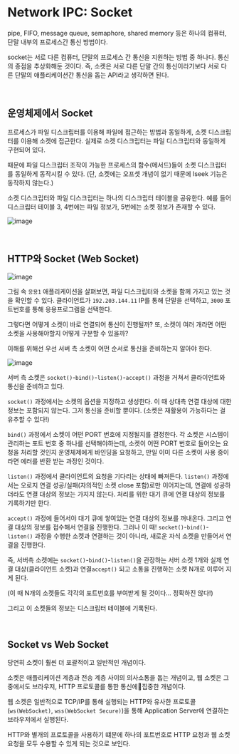 # Network IPC: Socket
pipe, FIFO, message queue, semaphore, shared memory 등은 
하나의 컴퓨터, 단말 내부의 프로세스간 통신 방법이다.

socket는 서로 다른 컴퓨터, 단말의 프로세스 간 통신을 지원하는 방법 중 하나다.
통신의 종점을 추상화해둔 것이다. 즉, 소켓은 서로 다른 단말 간의 통신이라기보다
서로 다른 단말의 애플리케이션간 통신을 돕는 API라고 생각하면 된다.

<br>

## 운영체제에서 Socket
프로세스가 파일 디스크립터를 이용해 파일에 접근하는 방법과 동일하게, 소켓 디스크립터를 이용해 소켓에 접근한다. 실제로 소켓 디스크립터는 파일 디스크립터와 동일하게 구현되어 있다.

때문에 파일 디스크립터 조작이 가능한 프로세스의 함수(메서드)들이 소켓 디스크립터를 
동일하게 동작시킬 수 있다. (단, 소켓에는 오프셋 개념이 없기 때문에 lseek 기능은 
동작하지 않는다.)

소켓 디스크립터와 파일 디스크립터는 하나의 디스크립터 테이블을 공유한다.
예를 들어 디스크립터 테이블 3, 4번에는 파일 정보가, 5번에는 소켓 정보가 존재할 수 있다.

![image](https://user-images.githubusercontent.com/37354145/124680515-88527a00-df01-11eb-80cd-29c0c63ae806.png)

<br>

## HTTP와 Socket (Web Socket)
![image](https://user-images.githubusercontent.com/37354145/124680610-b33cce00-df01-11eb-8dd3-591825c14e60.png)

그림 속 `응용1` 애플리케이션을 살펴보면, 파일 디스크립터와 소켓을 함께 가지고 있는 것을 확인할 수 있다.
클라이언트가 `192.203.144.11` IP를 통해 단말을 선택하고, `3000` 포트번호를 통해 응용프로그램을 선택한다. 

그렇다면 어떻게 소켓이 바로 연결되어 통신이 진행될까? 또, 소켓이 여러 개라면 
어떤 소켓을 사용해야할지 어떻게 구분할 수 있을까?

이해를 위해선 우선 서버 측 소켓이 어떤 순서로 통신을 준비하는지 알아야 한다.

![image](https://user-images.githubusercontent.com/37354145/124682309-6d820480-df05-11eb-92f4-f5937c710c53.png)

서버 측 소켓은 `socket()`-`bind()`-`listen()`-`accept()` 과정을 거쳐서 
클라이언트와 통신을 준비하고 있다.

`socket()` 과정에서는 소켓의 옵션을 지정하고 생성한다. 이 때 상대측 연결 대상에 대한 정보는 포함되지 않는다. 
그저 통신을 준비할 뿐이다. (소켓은 재활용이 가능하다는 걸 유추할 수 있다!)

`bind()` 과정에서 소켓이 어떤 PORT 번호에 지정될지를 결정한다. 
각 소켓은 시스템이 관리하는 포트 번호 중 하나를 선택해야하는데, 소켓이 어떤 PORT 번호로 들어오는 요청을 처리할 것인지 
운영체제에게 바인딩을 요청하고, 만일 이미 다른 소켓이 사용 중이라면 에러를 반환 받는 과정인 것이다.

`listen()` 과정에서 클라이언트의 요청을 기다리는 상태에 빠져든다. `listen()` 과정에서는 
오로지 연결 성공/실패(자의적인 소켓 close 포함)로만 이어지는데, 연결에 성공하더라도 연결 대상의 정보는 
가지지 않는다. 처리를 위한 대기 큐에 연결 대상의 정보를 기록하기만 한다.

`accept()` 과정에 들어서야 대기 큐에 쌓여있는 연결 대상의 정보를 꺼내온다. 그리고 연결 대상의 정보를 접수해서 
연결을 진행한다. 그러나 이 때! `socket()`-`bind()`-`listen()` 과정을 수행한 소켓과 연결하는 것이 아니라, 
새로운 자식 소켓을 만들어서 연결을 진행한다. 

즉, 서버측 소켓에는 `socket()`-`bind()`-`listen()`을 관장하는 서버 소켓 1개와 
실제 연결 대상(클라이언트 소켓)과 연결`accept()` 되고 소통을 진행하는 소켓 N개로 이루어 지게 된다.

(이 때 N개의 소켓들도 각각의 포트번호를 부여받게 될 것이다... 정확하진 않다!)

그리고 이 소켓들의 정보는 디스크립터 테이블에 기록된다.

<br>

## Socket vs Web Socket
당연히 소켓이 훨씬 더 포괄적이고 일반적인 개념이다. 

소켓은 애플리케이션 계층과 전송 계층 사이의 의사소통을 돕는 개념이고,
웹 소켓은 그 중에서도 브라우저, HTTP 프로토콜를 통한 통신에집중한 개념이다.

웹 소켓은 일반적으로 TCP/IP를 통해 실행되는 HTTP와 유사한 프로토콜(`ws(WebSocket)`, `wss(WebSocket Secure)`)을 통해 Application Server에 연결하는 브라우저에서 실행된다.

HTTP와 별개의 프로토콜을 사용하기 떄문에 하나의 포트번호로 HTTP 요청과 웹 소켓 요청을 모두 수용할 수 있게 되는 것으로 보인다. 
